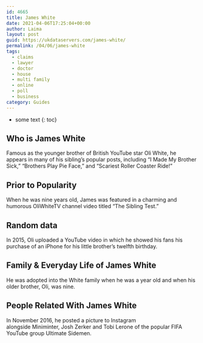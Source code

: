 ```yaml
---
id: 4665
title: James White
date: 2021-04-06T17:25:04+00:00
author: Laima
layout: post
guid: https://ukdataservers.com/james-white/
permalink: /04/06/james-white
tags:
  - claims
  - lawyer
  - doctor
  - house
  - multi family
  - online
  - poll
  - business
category: Guides
---
```


* some text
{: toc}


## Who is James White
                  
                  
                  
Famous as the younger brother of British YouTube star Oli White, he appears in many of his sibling&#8217;s popular posts, including &#8220;I Made My Brother Sick,&#8221; &#8220;Brothers Play Pie Face,&#8221; and &#8220;Scariest Roller Coaster Ride!&#8221; 
                  
              
            
              
            
                
                
                
## Prior to Popularity
                  
                  
                  
When he was nine years old, James was featured in a charming and humorous OliWhiteTV channel video titled &#8220;The Sibling Test.&#8221; 
                  
              
            
              
            
                
                
                
## Random data
                  
                  
                  
In 2015, Oli uploaded a YouTube video in which he showed his fans his purchase of an iPhone for his little brother&#8217;s twelfth birthday. 
                  
              
            
              
            
                
                
                
## Family & Everyday Life of James White
                  
                  
                  
He was adopted into the White family when he was a year old and when his older brother, Oli, was nine. 
                  
              
            
              
            
                
                
                
## People Related With James White
                  
                  
                  
In November 2016, he posted a picture to Instagram alongside Miniminter, Josh Zerker and Tobi Lerone of the popular FIFA YouTube group Ultimate Sidemen. 
                  
              
            
              
            
                
              
            
              
              
            
            
              
            
          
          
          